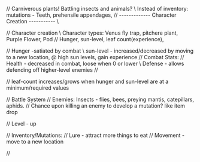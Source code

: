 // Carniverous plants! Battling insects and animals?
\\ Instead of inventory: mutations - Teeth, prehensile appendages, 
// ------------- Character Creation ----------- \\


// Character creation
\\ Character types: Venus fly trap, pitchere plant, Purple Flower, Pod
// Hunger, sun-level,  leaf count(experience), 

// Hunger -satiated by combat
\\ sun-level - increased/decreased by moving to a new location, @ high sun levels, gain experience
    // Combat Stats:
// Health - decreased in combat, loose when 0 or lower
\\ Defense - allows defending off higher-level enemies
// 

// leaf-count increases/grows when hunger and sun-level are at a minimum/required values

// Battle System
// Enemies: Insects - flies, bees, preying mantis, catepillars, aphids. 
// Chance upon killing an enemy to develop a mutation? like item drop

// Level - up



// Inventory/Mutations:
  // Lure - attract more things to eat
  // Movement - move to a new location


// 